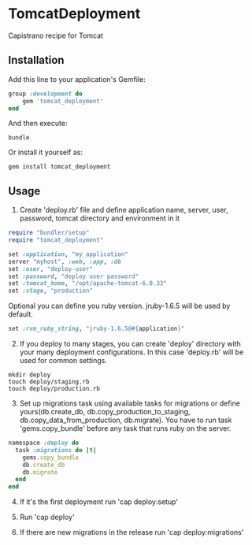 # TomcatDeployment

Capistrano recipe for Tomcat

## Installation

Add this line to your application's Gemfile:

```ruby
group :development do
    gem 'tomcat_deployment'
end
```

And then execute:

```shell
bundle
```

Or install it yourself as:

```shell
gem install tomcat_deployment
```

## Usage

1. Create 'deploy.rb' file and define application name, server, user, password, tomcat directory and environment in it

  ```ruby
  require "bundler/setup"
  require "tomcat_deployment"

  set :application, "my_application"
  server "myhost", :web, :app, :db
  set :user, "deploy-user"
  set :password, "deploy user password"
  set :tomcat_home, "/opt/apache-tomcat-6.0.33"
  set :stage, "production"
  ```

  Optional you can define you ruby version. jruby-1.6.5 will be used by default.

  ```ruby
  set :rvm_ruby_string, "jruby-1.6.5@#{application}"
  ```

2. If you deploy to many stages, you can create 'deploy' directory with your many deployment configurations. In this case 'deploy.rb' will be used for common settings.

  ```shell
  mkdir deploy
  touch deploy/staging.rb
  touch deploy/production.rb
  ```

3. Set up migrations task using available tasks for migrations or define yours(db.create_db, db.copy_production_to_staging, db.copy_data_from_production, db.migrate). You have to run task 'gems.copy_bundle' before any task that runs ruby on the server.

  ```ruby
  namespace :deploy do
    task :migrations do |t|
      gems.copy_bundle
      db.create_db
      db.migrate
    end
  end
  ```

4. If it's the first deployment run 'cap <environment> deploy:setup'

5. Run 'cap <environment> deploy'

6. If there are new migrations in the release run 'cap <environment> deploy:migrations'